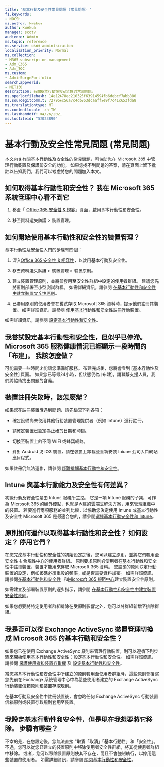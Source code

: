 ```yaml
---
title: '基本行動及安全性常見問題 (常見問題) '
f1.keywords:
- NOCSH
ms.author: kwekua
author: kwekua
manager: scotv
audience: Admin
ms.topic: reference
ms.service: o365-administration
localization_priority: Normal
ms.collection:
- M365-subscription-management
- Adm_O365
- Adm_TOC
ms.custom:
- AdminSurgePortfolio
search.appverid:
- MET150
description: 有關基本行動性和安全性的常見問題。
ms.openlocfilehash: 14e12678ec210325f63914594fb6debcf7abb880
ms.sourcegitcommit: 72795ec56a7c4db863dcaaff5e9f7c41c653fda8
ms.translationtype: MT
ms.contentlocale: zh-TW
ms.lasthandoff: 04/26/2021
ms.locfileid: "52023890"
---
```

# <a name="basic-mobility-and-security-frequently-asked-questions-faq"></a>基本行動及安全性常見問題 (常見問題) 

本文包含有關基本行動性及安全性的常見問題，可協助您在 Microsoft 365 中管理行動裝置及保護其安全的功能。 如果您找不到問題的答案，請在頁面上留下批註以告知我們，我們可以考慮將您的問題加入本文。

## <a name="how-can-i-get-basic-mobility-and-security-i-dont-see-it-in-the-microsoft-365-admin-center"></a>如何取得基本行動性和安全性？ 我在 Microsoft 365 系統管理中心看不到它

1.  移至「 [Office 365 安全性 & 規範](https://protection.office.com/)」頁面，啟用基本行動性和安全性。

2.  移至資料遺失防護 > 裝置管理。

## <a name="how-can-i-get-started-with-device-management-in-basic-mobility-and-security"></a>如何開始使用基本行動性和安全性的裝置管理？

基本行動性及安全性入門的步驟有四個： 

1. 深入[Office 365 安全性 & 相容性](https://protection.office.com/)，以啟用基本行動及安全性。

2. 移至資料遺失防護 > 裝置管理 > 裝置原則。
    
3. 建立裝置管理原則，並將其套用至安全性群組中設定的使用者群組。 建議您先將原則部署至小型測試群組。 如需詳細資訊，請參閱 [在基本行動性和安全性中建立裝置安全性原則](create-device-security-policies.md)。

4. 已套用原則的使用者會在嘗試存取 Microsoft 365 資料時，提示他們註冊其裝置。 如需詳細資訊，請參閱 [使用基本行動性和安全性註冊行動裝置](enroll-your-mobile-device.md)。

如需詳細資訊，請參閱 [設定基本行動性和安全性](set-up.md)。

## <a name="im-trying-to-set-up-basic-mobility-and-security-but-it-seems-stuck-the-microsoft-365-service-health-has-been-showing-provisioning-for-a-while-what-can-i-do"></a>我嘗試設定基本行動性和安全性，但似乎已停滯。 Microsoft 365 服務健康情況已經顯示一段時間的「布建」。 我該怎麼做？

可能需要一些時間才能讓您準備好服務。 布建完成後，您將會看到 [基本行動性及安全性] 頁面。 如果您已等候24小時，但狀態仍為 [布建]，請聯繫支援人員，我們將協助找出問題的含義。

## <a name="what-can-i-do-if-device-enrollment-fails"></a>裝置註冊失敗時，該怎麼辦？

如果您在註冊裝置時遇到問題，請先檢查下列各項：

- 確定設備尚未使用其他行動裝置管理提供者（例如 Intune）進行註冊。

- 請確定裝置已設定為正確的日期和時間。

- 切換至裝置上的不同 WIFI 或蜂窩網路。

- 針對 Android 或 iOS 裝置，請在裝置上卸載並重新安裝 Intune 公司入口網站應用程式。
    
如果註冊仍無法運作，請參閱 [疑難排解基本行動性和安全性](troubleshoot.md)。

## <a name="whats-the-difference-between-intune-and-basic-mobility-and-security"></a>Intune 與基本行動能力及安全性有何差異？

初級行動及安全性是由 Intune 服務所主控。 它是一項 Intune 服務的子集，可作為 Microsoft 365 的額外優點，也就是內建的雲端式解決方案，用來管理組織中的裝置。 若要進行兩項服務的並列比較，以協助您決定使用 Intune 或基本行動性及安全性 Microsoft 365 是最適合您的，請參閱[選擇基本行動安全性和 Intune](choose-between-basic-mobility-and-security-and-intune.md)。

## <a name="how-do-policies-work-for-basic-mobility-and-security-how-do-i-set-them-up-disable-them"></a>原則如何運作以取得基本行動性和安全性？ 如何設定？ 停用它們？

在您完成基本行動性和安全性的初始設定之後，您可以建立原則，並將它們套用至安全性 & 合規性中心的使用者群組。 原則要求原則的使用者在基本行動性和安全性中註冊裝置，裝置才能用來存取 Microsoft 365 資料。 您設定的原則決定行動裝置的設定，例如密碼必須重設的頻率，或是否需要資料加密。 如需詳細資訊，請參閱[在基本行動性和安全性](create-device-security-policies.md)   和[Microsoft 365 規範中心](../../compliance/microsoft-365-compliance-center.md)建立裝置安全性原則。

如需建立及部署裝置原則的逐步指示，請參閱 [在基本行動性和安全性中建立裝置安全性原則](create-device-security-policies.md)。

如果您想要將特定使用者群組排除在受原則影響之外，您可以將群組新增至排除群組。

## <a name="can-i-switch-from-exchange-activesync-device-management-to-basic-mobility-and-security-for-microsoft-365"></a>我是否可以從 Exchange ActiveSync 裝置管理切換成 Microsoft 365 的基本行動和安全性？

如果您已在使用 Exchange ActiveSync 原則來管理行動裝置，則可以遵循下列步驟來開始使用基本行動性和安全性：設定基本行動性和安全性。 如需詳細資訊，請參閱 [保護使用者和裝置存取權](../../compliance/protect-access-to-data-and-services.md) 及 [設定基本行動性和安全性](set-up.md)。

當您將基本行動性和安全性中所建立的原則套用至使用者群組時，這些原則會覆寫您先前在 Exchange 系統管理中心中為這些使用者建立的 Exchange ActiveSync 行動裝置信箱原則和裝置存取規則。

在基本行動及安全性中註冊裝置後，會忽略任何 Exchange ActiveSync 行動裝置信箱原則或裝置存取規則套用至裝置。

## <a name="i--set-up-basic-mobility-and-security-but-now-i-want-to-remove-it-what-are-the-steps"></a>我設定基本行動性和安全性，但是現在我想要將它移除。 步驟有哪些？

不幸的是，在您設定後，您無法直接 "取消「取消」「基本行動性」和「安全性」。 不過，您可以從您已建立的裝置原則中移除使用者安全性群組，將其從使用者群組中移除。 或者，您可以移除裝置原則使其不存在，而且不會強制執行，以停用這些裝置的使用者。 如需詳細資訊，請參閱 [關閉基本行動性和安全性](turn-off.md)。